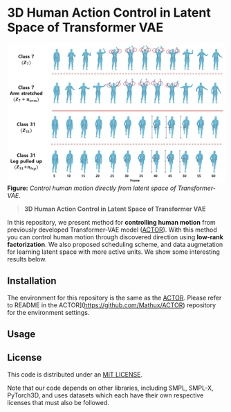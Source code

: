 # 3D Human Action Control in Latent Space of Transformer VAE

![image](./docs/assets/UESTC.png)
**Figure:** *Control human motion directly from latent space of Transformer-VAE.*

> **3D Human Action Control in Latent Space of Transformer VAE** <br>

In this repository, we present method for **controlling human motion** from previously developed Transformer-VAE model ([ACTOR](https://github.com/Mathux/ACTOR)). With this method you can control human motion through discovered direction using **low-rank factorization**. We also proposed scheduling scheme, and data augmetation for learning latent space with more active units. We show some interesting results below.

## Installation
The environment for this repository is the same as the [ACTOR](https://github.com/Mathux/ACTOR). Please refer to README in the ACTOR](https://github.com/Mathux/ACTOR) repository for the environment settings.

## Usage

## License
This code is distributed under an [MIT LICENSE](LICENSE).

Note that our code depends on other libraries, including SMPL, SMPL-X, PyTorch3D, and uses datasets which each have their own respective licenses that must also be followed.

